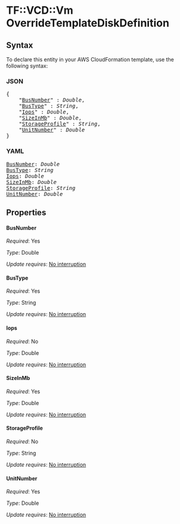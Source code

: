 # TF::VCD::Vm OverrideTemplateDiskDefinition

## Syntax

To declare this entity in your AWS CloudFormation template, use the following syntax:

### JSON

<pre>
{
    "<a href="#busnumber" title="BusNumber">BusNumber</a>" : <i>Double</i>,
    "<a href="#bustype" title="BusType">BusType</a>" : <i>String</i>,
    "<a href="#iops" title="Iops">Iops</a>" : <i>Double</i>,
    "<a href="#sizeinmb" title="SizeInMb">SizeInMb</a>" : <i>Double</i>,
    "<a href="#storageprofile" title="StorageProfile">StorageProfile</a>" : <i>String</i>,
    "<a href="#unitnumber" title="UnitNumber">UnitNumber</a>" : <i>Double</i>
}
</pre>

### YAML

<pre>
<a href="#busnumber" title="BusNumber">BusNumber</a>: <i>Double</i>
<a href="#bustype" title="BusType">BusType</a>: <i>String</i>
<a href="#iops" title="Iops">Iops</a>: <i>Double</i>
<a href="#sizeinmb" title="SizeInMb">SizeInMb</a>: <i>Double</i>
<a href="#storageprofile" title="StorageProfile">StorageProfile</a>: <i>String</i>
<a href="#unitnumber" title="UnitNumber">UnitNumber</a>: <i>Double</i>
</pre>

## Properties

#### BusNumber

_Required_: Yes

_Type_: Double

_Update requires_: [No interruption](https://docs.aws.amazon.com/AWSCloudFormation/latest/UserGuide/using-cfn-updating-stacks-update-behaviors.html#update-no-interrupt)

#### BusType

_Required_: Yes

_Type_: String

_Update requires_: [No interruption](https://docs.aws.amazon.com/AWSCloudFormation/latest/UserGuide/using-cfn-updating-stacks-update-behaviors.html#update-no-interrupt)

#### Iops

_Required_: No

_Type_: Double

_Update requires_: [No interruption](https://docs.aws.amazon.com/AWSCloudFormation/latest/UserGuide/using-cfn-updating-stacks-update-behaviors.html#update-no-interrupt)

#### SizeInMb

_Required_: Yes

_Type_: Double

_Update requires_: [No interruption](https://docs.aws.amazon.com/AWSCloudFormation/latest/UserGuide/using-cfn-updating-stacks-update-behaviors.html#update-no-interrupt)

#### StorageProfile

_Required_: No

_Type_: String

_Update requires_: [No interruption](https://docs.aws.amazon.com/AWSCloudFormation/latest/UserGuide/using-cfn-updating-stacks-update-behaviors.html#update-no-interrupt)

#### UnitNumber

_Required_: Yes

_Type_: Double

_Update requires_: [No interruption](https://docs.aws.amazon.com/AWSCloudFormation/latest/UserGuide/using-cfn-updating-stacks-update-behaviors.html#update-no-interrupt)

